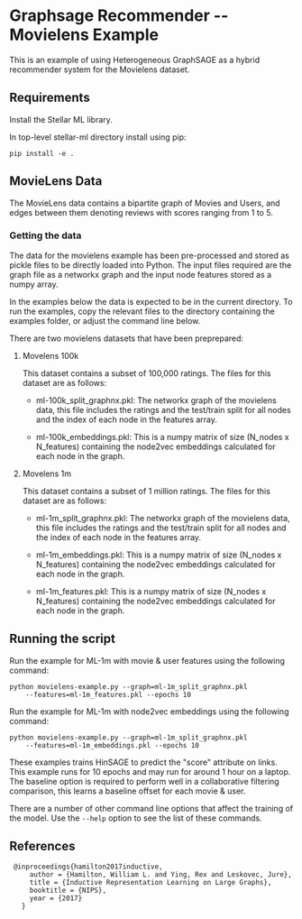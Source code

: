 # Graphsage Recommender -- Movielens Example

This is an example of using Heterogeneous GraphSAGE as a hybrid recommender
system for the Movielens dataset.

## Requirements
Install the Stellar ML library.

In top-level stellar-ml directory install using pip:

```
pip install -e .
```

## MovieLens Data

The MovieLens data contains a bipartite graph of Movies and Users, and edges
between them denoting reviews with scores  ranging from 1 to 5.

### Getting the data

The data for the movielens example has been pre-processed and stored as pickle
files to be directly loaded into Python. The input files required are the
graph file as a networkx graph and the input node features stored as a numpy
array.

In the examples below the data is expected to be in the current directory.
To run the examples, copy the relevant files to the directory containing
the examples folder, or adjust the command line below.

There are two movielens datasets that have been preprepared:

1. Movelens 100k

    This dataset contains a subset of 100,000 ratings. The files for this dataset
    are as follows:

     * ml-100k_split_graphnx.pkl:
        The networkx graph of the movielens data, this file includes the ratings
        and the test/train split for all nodes and the index of each node in the
        features array.  

     * ml-100k_embeddings.pkl:
        This is a numpy matrix of size (N_nodes x N_features) containing the
        node2vec embeddings calculated for each node in the graph.

2. Movelens 1m

    This dataset contains a subset of 1 million ratings. The files for this dataset
    are as follows:

     * ml-1m_split_graphnx.pkl:
        The networkx graph of the movielens data, this file includes the ratings
        and the test/train split for all nodes and the index of each node in the
        features array.  

     * ml-1m_embeddings.pkl:
        This is a numpy matrix of size (N_nodes x N_features) containing the
        node2vec embeddings calculated for each node in the graph.

     * ml-1m_features.pkl:
        This is a numpy matrix of size (N_nodes x N_features) containing the
        node2vec embeddings calculated for each node in the graph.

## Running the script

Run the example for ML-1m with movie & user features using the following command:
```
python movielens-example.py --graph=ml-1m_split_graphnx.pkl
    --features=ml-1m_features.pkl --epochs 10
```

Run the example for ML-1m with node2vec embeddings using the following command:
```
python movielens-example.py --graph=ml-1m_split_graphnx.pkl
    --features=ml-1m_embeddings.pkl --epochs 10
```

These examples trains HinSAGE to predict the "score" attribute on links. This
example runs for 10 epochs and may run for  around 1 hour on a laptop. The
baseline option is required to perform well in a collaborative filtering
comparison, this learns a baseline offset for each movie & user.

There are a number of other command line options that affect the training of the
model.  Use the `--help` option to see the list of these commands.

## References

```
 @inproceedings{hamilton2017inductive,
     author = {Hamilton, William L. and Ying, Rex and Leskovec, Jure},
     title = {Inductive Representation Learning on Large Graphs},
     booktitle = {NIPS},
     year = {2017}
   }
```
